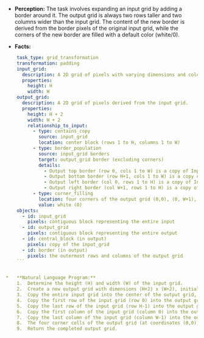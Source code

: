 *   **Perception:** The task involves expanding an input grid by adding a border around it. The output grid is always two rows taller and two columns wider than the input grid. The content of the new border is derived from the border pixels of the original input grid, while the corners of the new border are filled with a default color (white/0).

*   **Facts:**
    
```yaml
    task_type: grid_transformation
    transformation: padding
    input_grid:
      description: A 2D grid of pixels with varying dimensions and colors.
      properties:
        height: H
        width: W
    output_grid:
      description: A 2D grid of pixels derived from the input grid.
      properties:
        height: H + 2
        width: W + 2
        relationship_to_input:
          - type: contains_copy
            source: input_grid
            location: center block (rows 1 to H, columns 1 to W)
          - type: border_population
            source: input_grid borders
            target: output_grid border (excluding corners)
            details:
              - Output top border (row 0, cols 1 to W) is a copy of Input top border (row 0).
              - Output bottom border (row H+1, cols 1 to W) is a copy of Input bottom border (row H-1).
              - Output left border (col 0, rows 1 to H) is a copy of Input left border (col 0).
              - Output right border (col W+1, rows 1 to H) is a copy of Input right border (col W-1).
          - type: corner_filling
            location: four corners of the output grid (0,0), (0, W+1), (H+1, 0), (H+1, W+1)
            value: white (0)
    objects:
      - id: input_grid
        pixels: contiguous block representing the entire input
      - id: output_grid
        pixels: contiguous block representing the entire output
      - id: central_block (in output)
        pixels: copy of the input_grid
      - id: border (in output)
        pixels: the outermost rows and columns of the output grid
    ```


*   **Natural Language Program:**
    1.  Determine the height (H) and width (W) of the input grid.
    2.  Create a new output grid with dimensions (H+2) x (W+2), initially filled entirely with the white color (0).
    3.  Copy the entire input grid into the center of the output grid, specifically placing the input grid's top-left corner at output grid coordinates (row 1, column 1). This fills the region from row 1 to H and column 1 to W of the output grid.
    4.  Copy the first row of the input grid (row 0) into the output grid's first row (row 0), but only for columns 1 through W.
    5.  Copy the last row of the input grid (row H-1) into the output grid's last row (row H+1), but only for columns 1 through W.
    6.  Copy the first column of the input grid (column 0) into the output grid's first column (column 0), but only for rows 1 through H.
    7.  Copy the last column of the input grid (column W-1) into the output grid's last column (column W+1), but only for rows 1 through H.
    8.  The four corner cells of the output grid (at coordinates (0,0), (0, W+1), (H+1, 0), and (H+1, W+1)) remain white (0) as set in step 2.
    9.  Return the completed output grid.